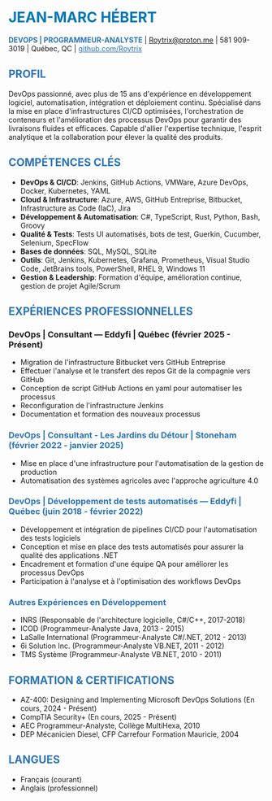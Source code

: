# <span style="color:#0077B5;">JEAN-MARC HÉBERT</span>

**<span style="color:#2E75B5;">DEVOPS | PROGRAMMEUR-ANALYSTE</span>** | <Roytrix@proton.me> | 581 909-3019 | Québec, QC | <a href="https://github.com/Roytrix" style="color:#2E75B5;">github.com/Roytrix</a>

## <span style="color:#2E75B5;">PROFIL</span>

DevOps passionné, avec plus de 15 ans d'expérience en développement logiciel, automatisation, intégration et déploiement continu. Spécialisé dans la mise en place d'infrastructures CI/CD optimisées, l'orchestration de conteneurs et l'amélioration des processus DevOps pour garantir des livraisons fluides et efficaces. Capable d'allier l'expertise technique, l'esprit analytique et la collaboration pour élever la qualité des produits.

## <span style="color:#2E75B5;">COMPÉTENCES CLÉS

- **DevOps & CI/CD**: Jenkins, GitHub Actions, VMWare, Azure DevOps, Docker, Kubernetes, YAML
- **Cloud & Infrastructure**: Azure, AWS, GitHub Entreprise, Bitbucket, Infrastructure as Code (IaC), Jira
- **Développement & Automatisation**: C#, TypeScript, Rust, Python, Bash, Groovy
- **Qualité & Tests**: Tests UI automatisés, bots de test, Guerkin, Cucumber, Selenium, SpecFlow
- **Bases de données**: SQL, MySQL, SQLite
- **Outils**: Git, Jenkins, Kubernetes, Grafana, Prometheus, Visual Studio Code, JetBrains tools, PowerShell, RHEL 9, Windows 11
- **Gestion & Leadership**: Formation d'équipe, amélioration continue, gestion de projet Agile/Scrum

## <span style="color:#2E75B5;">EXPÉRIENCES PROFESSIONNELLES

### DevOps | Consultant — Eddyfi | Québec (février 2025 - Présent)

- Migration de l'infrastructure Bitbucket vers GitHub Entreprise
- Effectuer l'analyse et le transfert des repos Git de la compagnie vers GitHub
- Conception de script GitHub Actions en yaml pour automatiser les processus
- Reconfiguration de l'infrastructure Jenkins
- Documentation et formation des nouveaux processus

### <span style="color:#2E75B5;">DevOps | Consultant - Les Jardins du Détour | Stoneham (février 2022 - janvier 2025)

- Mise en place d'une infrastructure pour l'automatisation de la gestion de production
- Automatisation des systèmes agricoles avec l'approche agriculture 4.0

### <span style="color:#2E75B5;">DevOps | Développement de tests automatisés — Eddyfi | Québec (juin 2018 - février 2022)

- Développement et intégration de pipelines CI/CD pour l'automatisation des tests logiciels
- Conception et mise en place des tests automatisés pour assurer la qualité des applications .NET
- Encadrement et formation d'une équipe QA pour améliorer les processus DevOps
- Participation à l'analyse et à l'optimisation des workflows DevOps

<div style="page-break-before: always;"></div>

### <span style="color:#2E75B5;">Autres Expériences en Développement

- INRS (Responsable de l'architecture logicielle, C#/C++, 2017-2018)
- ICOD (Programmeur-Analyste Java, 2013 - 2015)
- LaSalle International (Programmeur-Analyste C#/.NET, 2012 - 2013)
- 6i Solution Inc. (Programmeur-Analyste VB.NET, 2011 - 2012)
- TMS Système (Programmeur-Analyste VB.NET, 2010 - 2011)

## <span style="color:#2E75B5;">FORMATION & CERTIFICATIONS

- AZ-400: Designing and Implementing Microsoft DevOps Solutions (En cours, 2024 - Présent)
- CompTIA Security+ (En cours, 2025 - Présent)
- AEC Programmeur-Analyste, Collège MultiHexa, 2010
- DEP Mécanicien Diesel, CFP Carrefour Formation Mauricie, 2004

## <span style="color:#2E75B5;">LANGUES

- Français (courant)
- Anglais (professionnel)

